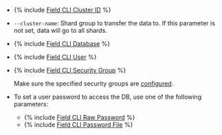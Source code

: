 * {% include [Field CLI Cluster ID](../../fields/common/cli/cluster-id.md) %}
* `--cluster-name`: Shard group to transfer the data to. If this parameter is not set, data will go to all shards.
* {% include [Field CLI Database](../../fields/common/cli/database.md) %}
* {% include [Field CLI User](../../fields/common/cli/username.md) %}
* {% include [Field CLI Security Group](../../fields/common/cli/security-group.md) %}

    Make sure the specified security groups are [configured](../../../../managed-clickhouse/operations/connect/index.md#configuring-security-groups).


* To set a user password to access the DB, use one of the following parameters:

    * {% include [Field CLI Raw Password](../../fields/common/cli/raw-password.md) %}
    * {% include [Field CLI Password File](../../fields/common/cli/password-file.md) %}
